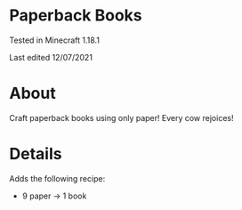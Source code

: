 # Paperback Books

Tested in Minecraft 1.18.1

Last edited 12/07/2021

# About

Craft paperback books using only paper!  Every cow rejoices!

# Details

Adds the following recipe:

 - 9 paper -> 1 book
 
